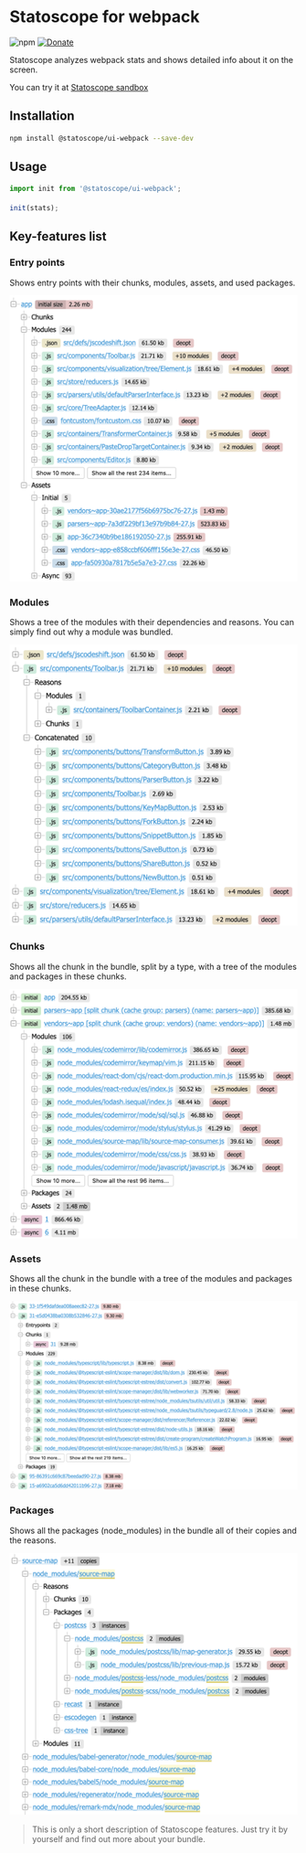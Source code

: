 # Statoscope for webpack

![npm](https://badge.fury.io/js/%40statoscope%ui-webpack.svg)
[![Donate](https://img.shields.io/badge/Donate-PayPal-brightgreen)](https://www.paypal.com/paypalme/smelukov)

Statoscope analyzes webpack stats and shows detailed info about it on the screen.

You can try it at [Statoscope sandbox](https://statoscope.tech)

## Installation

```sh
npm install @statoscope/ui-webpack --save-dev
```

## Usage

```js
import init from '@statoscope/ui-webpack';

init(stats);
```

## Key-features list

### Entry points

Shows entry points with their chunks, modules, assets, and used packages.

![Entrypoints](docs/entries.png)

### Modules

Shows a tree of the modules with their dependencies and reasons. You can simply find out why a module was bundled.

![Modules](docs/modules.png)
 
### Chunks

Shows all the chunk in the bundle, split by a type, with a tree of the modules and packages in these chunks.

![Chunks](docs/chunks.png)

### Assets

Shows all the chunk in the bundle with a tree of the modules and packages in these chunks.

![Assets](docs/asssets.png)

### Packages

Shows all the packages (node_modules) in the bundle all of their copies and the reasons.

![Packages](docs/packages.png)

> This is only a short description of Statoscope features. Just try it by yourself and find out more about your bundle.

